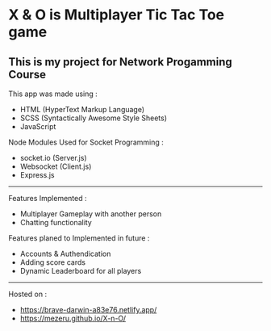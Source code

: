 # X & O is Multiplayer Tic Tac Toe game


## This is my project for Network Progamming Course

This app was made using :
- HTML (HyperText Markup Language)
- SCSS (Syntactically Awesome Style Sheets)
- JavaScript

Node Modules Used for Socket Programming :
- socket.io (Server.js)
- Websocket (Client.js)
- Express.js

---

Features Implemented :
- Multiplayer Gameplay with another person
- Chatting functionality

Features planed to Implemented in future :
- Accounts & Authendication
- Adding score cards
- Dynamic Leaderboard for all players 

---

Hosted on : 
- https://brave-darwin-a83e76.netlify.app/
- https://mezeru.github.io/X-n-O/

